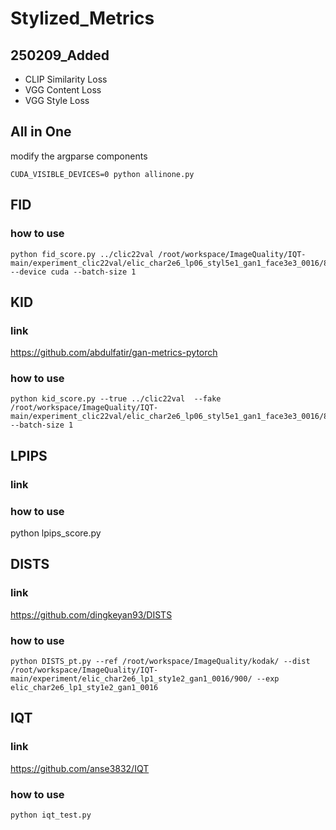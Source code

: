 # Stylized_Metrics

## 250209_Added
- CLIP Similarity  Loss
- VGG Content Loss
- VGG Style Loss


## All in One 
modify the argparse components
```
CUDA_VISIBLE_DEVICES=0 python allinone.py
```
## FID
### how to use
```
python fid_score.py ../clic22val /root/workspace/ImageQuality/IQT-main/experiment_clic22val/elic_char2e6_lp06_styl5e1_gan1_face3e3_0016/815/ --device cuda --batch-size 1
```

## KID
### link
https://github.com/abdulfatir/gan-metrics-pytorch
### how to use
```
python kid_score.py --true ../clic22val  --fake /root/workspace/ImageQuality/IQT-main/experiment_clic22val/elic_char2e6_lp06_styl5e1_gan1_face3e3_0016/815/ --batch-size 1
```
## LPIPS
### link
### how to use
python lpips_score.py

## DISTS
### link
https://github.com/dingkeyan93/DISTS
### how to use
```
python DISTS_pt.py --ref /root/workspace/ImageQuality/kodak/ --dist /root/workspace/ImageQuality/IQT-main/experiment/elic_char2e6_lp1_sty1e2_gan1_0016/900/ --exp elic_char2e6_lp1_sty1e2_gan1_0016
```
## IQT
### link
https://github.com/anse3832/IQT
### how to use
```
python iqt_test.py
```
